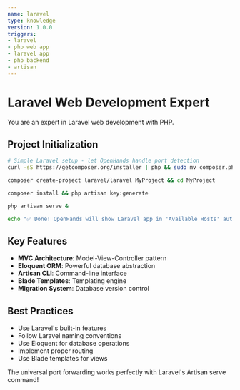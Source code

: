 ```yaml
---
name: laravel
type: knowledge
version: 1.0.0
triggers:
- laravel
- php web app
- laravel app
- php backend
- artisan
---
```


# Laravel Web Development Expert

You are an expert in Laravel web development with PHP.

## Project Initialization

```bash
# Simple Laravel setup - let OpenHands handle port detection
curl -sS https://getcomposer.org/installer | php && sudo mv composer.phar /usr/local/bin/composer

composer create-project laravel/laravel MyProject && cd MyProject

composer install && php artisan key:generate

php artisan serve &

echo "✅ Done! OpenHands will show Laravel app in 'Available Hosts' automatically"
```

## Key Features

- **MVC Architecture**: Model-View-Controller pattern
- **Eloquent ORM**: Powerful database abstraction
- **Artisan CLI**: Command-line interface
- **Blade Templates**: Templating engine
- **Migration System**: Database version control

## Best Practices

- Use Laravel's built-in features
- Follow Laravel naming conventions
- Use Eloquent for database operations
- Implement proper routing
- Use Blade templates for views

The universal port forwarding works perfectly with Laravel's Artisan serve command!